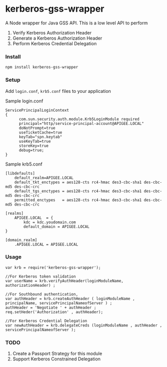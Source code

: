 kerberos-gss-wrapper
====================

A Node wrapper for Java GSS API. This is a low level API to perform 

1. Verify Kerberos Authorization Header
2. Generate a Kerberos Authorization Header
3. Perform Kerberos Credential Delegation


### Install

```
npm install kerberos-gss-wrapper
```

### Setup

Add ```login.conf```, ```krb5.conf``` files to your application

Sample login.conf

```
ServicePrincipalLoginContext
{
      com.sun.security.auth.module.Krb5LoginModule required 
      principal="http/service-principal-account@APIGEE.LOCAL" 
      doNotPrompt=true
      useTicketCache=true   
      keyTab="spn.keytab"
      useKeyTab=true
      storeKey=true
      debug=true;      
}
```

Sample krb5.conf

```
[libdefaults]
	default_realm=APIGEE.LOCAL
	default_tkt_enctypes = aes128-cts rc4-hmac des3-cbc-sha1 des-cbc-md5 des-cbc-crc
	default_tgs_enctypes = aes128-cts rc4-hmac des3-cbc-sha1 des-cbc-md5 des-cbc-crc
	permitted_enctypes   = aes128-cts rc4-hmac des3-cbc-sha1 des-cbc-md5 des-cbc-crc

[realms]
	APIGEE.LOCAL  = {
		kdc = kdc.youdomain.com 
		default_domain = APIGEE.LOCAL
}

[domain_realm]
	.APIGEE.LOCAL = APIGEE.LOCAL 
```

### Usage


```
var krb = require('kerberos-gss-wrapper');

//For Kerberos token validation
var userName = krb.verifyAuthHeader(loginModuleName, authorizationHeader) ;

//For Southbound authentication,
var authHeader = krb.createAuthHeader ( loginModuleName , principalName, servicePrincipalNameofServer ) ;
authHeader = 'Negotiate ' + authHeader ;
req.setHeder('Authorization' , authHeader);

//For Kerberos Credential Delegation
var newAuthHeader = krb.delegateCreds (loginModuleName , authHeader , servicePrincipalNameofServer );

```

### TODO

1. Create a Passport Strategy for this module
2. Support Kerberos Constrained Delegation
